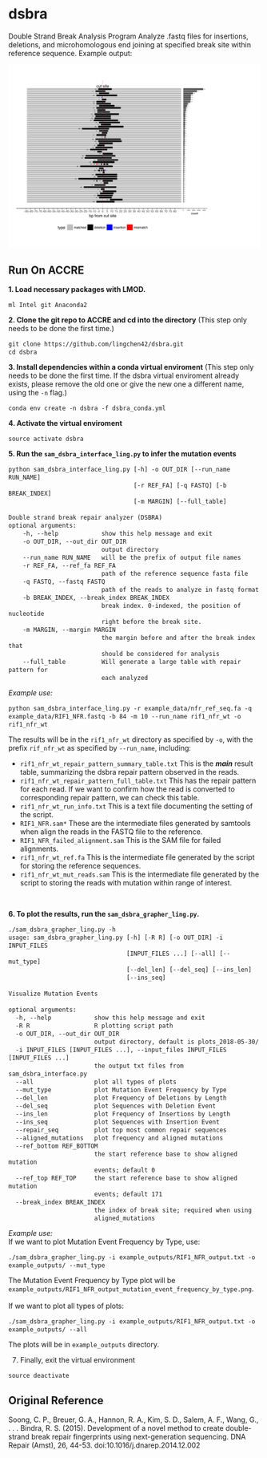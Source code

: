 # dsbra
Double Strand Break Analysis Program
Analyze .fastq files for insertions, deletions, and microhomologous end joining at specified break site within reference sequence. Example output:
<p align="center">
  <img src="https://github.com/lingchen42/dsbra/blob/master/example_plots/test_run_repair_pattern_summary_table_aligned_mutations.png"/>
</p>

## Run On ACCRE
**1. Load necessary packages with LMOD.**
```
ml Intel git Anaconda2
```
**2. Clone the git repo to ACCRE and cd into the directory** (This step only needs to be done the first time.)
```
git clone https://github.com/lingchen42/dsbra.git
cd dsbra
```
**3. Install dependencies within a conda virtual enviroment** (This step only needs to be done the first time. If the dsbra virtual enviroment already exists, please remove the old one or give the new one a different name, using the `-n` flag.)
```
conda env create -n dsbra -f dsbra_conda.yml
```
**4. Activate the virtual enviroment**
```
source activate dsbra
```
**5. Run the `sam_dsbra_interface_ling.py` to infer the mutation events**
```
python sam_dsbra_interface_ling.py [-h] -o OUT_DIR [--run_name RUN_NAME]
                                   [-r REF_FA] [-q FASTQ] [-b BREAK_INDEX]
                                   [-m MARGIN] [--full_table]

Double strand break repair analyzer (DSBRA)
optional arguments:
    -h, --help            show this help message and exit
    -o OUT_DIR, --out_dir OUT_DIR
                          output directory
    --run_name RUN_NAME   will be the prefix of output file names
    -r REF_FA, --ref_fa REF_FA
                          path of the reference sequence fasta file
    -q FASTQ, --fastq FASTQ
                          path of the reads to analyze in fastq format
    -b BREAK_INDEX, --break_index BREAK_INDEX
                          break index. 0-indexed, the position of nucleotide
                          right before the break site.
    -m MARGIN, --margin MARGIN
                          the margin before and after the break index that
                          should be considered for analysis
    --full_table          Will generate a large table with repair pattern for
                          each analyzed
```
_Example use:_
```
python sam_dsbra_interface_ling.py -r example_data/nfr_ref_seq.fa -q example_data/RIF1_NFR.fastq -b 84 -m 10 --run_name rif1_nfr_wt -o rif1_nfr_wt
```

The results will be in the `rif1_nfr_wt` directory as specified by `-o`,  with the prefix `rif_nfr_wt` as specified by `--run_name`, including:
- `rif1_nfr_wt_repair_pattern_summary_table.txt` This is the **_main_** result table, summarizing the dsbra repair pattern observed in the reads. 
- `rif1_nfr_wt_repair_pattern_full_table.txt` This has the repair pattern for each read. If we want to confirm how the read is converted to corresponding repair pattern, we can check this table.
- `rif1_nfr_wt_run_info.txt` This is a text file documenting the setting of the script.
- `RIF1_NFR.sam*` These are the intermediate files generated by samtools when align the reads in the FASTQ file to the reference.
- `RIF1_NFR_failed_alignment.sam` This is the SAM file for failed alignments.
- `rif1_nfr_wt_ref.fa` This is the intermediate file generated by the script for storing the reference sequences.
- `rif1_nfr_wt_mut_reads.sam` This is the intermediate file generated by the script to storing the reads with mutation within range of interest.
<br>

**6. To plot the results, run the `sam_dsbra_grapher_ling.py`.**
```
./sam_dsbra_grapher_ling.py -h
usage: sam_dsbra_grapher_ling.py [-h] [-R R] [-o OUT_DIR] -i INPUT_FILES
                                 [INPUT_FILES ...] [--all] [--mut_type]
                                 [--del_len] [--del_seq] [--ins_len]
                                 [--ins_seq]

Visualize Mutation Events

optional arguments:
  -h, --help            show this help message and exit
  -R R                  R plotting script path
  -o OUT_DIR, --out_dir OUT_DIR
                        output directory, default is plots_2018-05-30/
  -i INPUT_FILES [INPUT_FILES ...], --input_files INPUT_FILES
[INPUT_FILES ...]
                        the output txt files from sam_dsbra_interface.py
  --all                 plot all types of plots
  --mut_type            plot Mutation Event Frequency by Type
  --del_len             plot Frequency of Deletions by Length
  --del_seq             plot Sequences with Deletion Event
  --ins_len             plot Frequency of Insertions by Length
  --ins_seq             plot Sequences with Insertion Event
  --repair_seq          plot top most common repair sequences
  --aligned_mutations   plot frequency and aligned mutations
  --ref_bottom REF_BOTTOM
                        the start reference base to show aligned mutation
                        events; default 0
  --ref_top REF_TOP     the start reference base to show aligned mutation
                        events; default 171
  --break_index BREAK_INDEX
                        the index of break site; required when using 
                        aligned_mutations  

```
_Example use:_<br>
If we want to plot Mutation Event Frequency by Type, use: <br>
```
./sam_dsbra_grapher_ling.py -i example_outputs/RIF1_NFR_output.txt -o example_outputs/ --mut_type
```
The Mutation Event Frequency by Type plot will be `example_outputs/RIF1_NFR_output_mutation_event_frequency_by_type.png`. <br>
<br>
If we want to plot all types of plots: <br>
```
./sam_dsbra_grapher_ling.py -i example_outputs/RIF1_NFR_output.txt -o example_outputs/ --all
```
The plots will be in `example_outputs` directory. <br>

7. Finally, exit the virtual environment
```
source deactivate
```

## Original Reference
Soong, C. P., Breuer, G. A., Hannon, R. A., Kim, S. D., Salem, A. F., Wang, G., . . . Bindra, R. S. (2015). Development of a novel method to create double-strand break repair fingerprints using next-generation sequencing. DNA Repair (Amst), 26, 44-53. doi:10.1016/j.dnarep.2014.12.002
